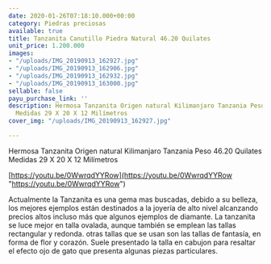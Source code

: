 ```yaml
---
date: 2020-01-26T07:18:10.000+00:00
category: Piedras preciosas
available: true
title: Tanzanita Canutillo Piedra Natural 46.20 Quilates
unit_price: 1.200.000
images:
- "/uploads/IMG_20190913_162927.jpg"
- "/uploads/IMG_20190913_162906.jpg"
- "/uploads/IMG_20190913_162932.jpg"
- "/uploads/IMG_20190913_163000.jpg"
sellable: false
payu_purchase_link: ''
description: Hermosa Tanzanita Origen natural Kilimanjaro Tanzania Peso 46.20 Quilates
  Medidas 29 X 20 X 12 Milímetros
cover_img: "/uploads/IMG_20190913_162927.jpg"

---
```

Hermosa Tanzanita Origen natural Kilimanjaro Tanzania Peso 46.20 Quilates Medidas 29 X 20 X 12 Milímetros

[https://youtu.be/0WwrqdYYRow](https://youtu.be/0WwrqdYYRow "https://youtu.be/0WwrqdYYRow")

Actualmente la Tanzanita es una gema mas buscadas, debido a su belleza, los mejores ejemplos están destinados a la joyería de alto nivel alcanzando precios altos incluso más que algunos ejemplos de diamante. La tanzanita se luce mejor en talla ovalada, aunque también se emplean las tallas rectangular y redonda. otras tallas que se usan son las tallas de fantasía, en forma de flor y corazón. Suele presentado la talla en cabujon para resaltar el efecto ojo de gato que presenta algunas piezas particulares.
